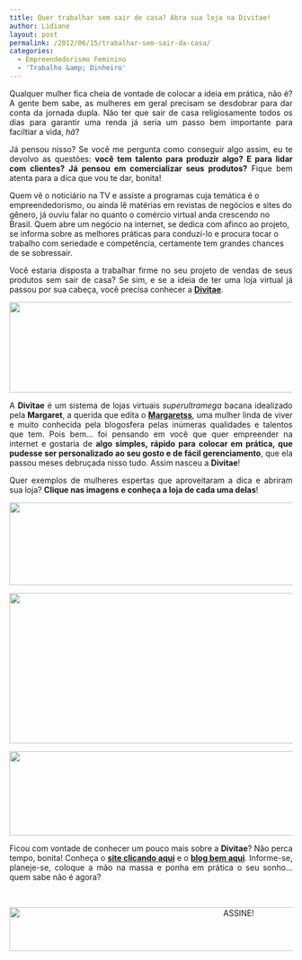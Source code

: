 ```yaml
---
title: Quer trabalhar sem sair de casa? Abra sua loja na Divitae!
author: Lidiane
layout: post
permalink: /2012/06/15/trabalhar-sem-sair-da-casa/
categories:
  - Empreendedorismo Feminino
  - 'Trabalho &amp; Dinheiro'
---
```

<p style="text-align: justify;">
  Qualquer mulher fica cheia de vontade de colocar a ideia em prática, não é? A gente bem sabe, as mulheres em geral precisam se desdobrar para dar conta da jornada dupla. Não ter que sair de casa religiosamente todos os dias para garantir uma renda já seria um passo bem importante para faciltiar a vida, <em>hã</em>?
</p>

<p style="text-align: justify;" align="justify">
  Já pensou nisso? Se você me pergunta como conseguir algo assim, eu te devolvo as questões: <strong>você tem talento para produzir algo? E para lidar com clientes? Já pensou em comercializar seus produtos?</strong> Fique bem atenta para a dica que vou te dar, bonita!
</p>

Quem vê o noticiário na TV e assiste a programas cuja temática é o empreendedorismo, ou ainda lê matérias em revistas de negócios e sites do gênero, já ouviu falar no quanto o comércio virtual anda crescendo no Brasil. Quem abre um negócio na internet, se dedica com afinco ao projeto, se informa sobre as melhores práticas para conduzí-lo e procura tocar o trabalho com seriedade e competência, certamente tem grandes chances de se sobressair.

<p align="justify">
  Você estaria disposta a trabalhar firme no seu projeto de vendas de seus produtos sem sair de casa? Se sim, e se a ideia de ter uma loja virtual já passou por sua cabeça, você precisa conhecer a <strong><a href="http://divitae.com.br/index.php" target="_blank" rel="noopener noreferrer">Divitae</a></strong>.
</p>

<p align="center">
  <a href="http://www.trololodemulher.com.br/2012/06/15/trabalhar-sem-sair-da-casa/divitae/" rel="attachment wp-att-8726"><img class="alignnone size-full wp-image-8726" title="Divitae" src="https://www.trololodemulher.com.br/2012/06/Divitae.png" alt="" width="536" height="161" /></a>
</p>

<p align="justify">
  A <strong>Divitae</strong> é um sistema de lojas virtuais <em>superultramega</em> bacana idealizado pela <strong>Margaret</strong>, a querida que edita o <strong><a href="http://www.margaretss.com.br/" target="_blank" rel="noopener noreferrer">Margaretss</a></strong>, uma mulher linda de viver e muito conhecida pela blogosfera pelas inúmeras qualidades e talentos que tem. Pois bem… foi pensando em você que quer empreender na internet e gostaria de <strong>algo simples, rápido para colocar em prática, que pudesse ser personalizado ao seu gosto e de fácil gerenciamento</strong>, que ela passou meses debruçada nisso tudo. Assim nasceu a <strong>Divitae</strong>!
</p>

<p style="text-align: justify;" align="center">
  Quer exemplos de mulheres espertas que aproveitaram a dica e abriram sua loja? <strong>Clique nas imagens e conheça a loja de cada uma delas</strong>!
</p>

<p align="center">
  <a href="http://anabenetartes.divitae.com.br/" target="_blank" rel="noopener noreferrer"><img class="alignnone size-full wp-image-8725" title="Ana Benet Artes" src="https://www.trololodemulher.com.br/2012/06/Ana-Benet-Artes.png" alt="" width="600" height="147" /></a>
</p>

<p align="center">
  <a href="http://alemdarua.divitae.com.br/" target="_blank" rel="noopener noreferrer"><img class="alignnone size-full wp-image-8724" title="Além da Rua Atelier" src="https://www.trololodemulher.com.br/2012/06/Além-da-Rua-Atelier.png" alt="" width="600" height="267" /></a>
</p>

<p align="center">
  <a href="http://gamela.divitae.com.br/" target="_blank" rel="noopener noreferrer"><img class="alignnone size-full wp-image-8730" title="Gamela Presentes" src="https://www.trololodemulher.com.br/2012/06/Gamela-Presentes.png" alt="" width="600" height="150" /></a>
</p>

<p align="justify">
  Ficou com vontade de conhecer um pouco mais sobre a <strong>Divitae</strong>? Não perca tempo, bonita! Conheça o <strong><a href="http://divitae.com.br/index.php" target="_blank" rel="noopener noreferrer">site clicando aqui</a></strong> e o <strong><a href="http://divitae.com.br/blog/" target="_blank" rel="noopener noreferrer">blog bem aqui</a></strong>. Informe-se, planeje-se, coloque a mão na massa e ponha em prática o seu sonho… quem sabe não é agora?
</p>

&nbsp;

<p align="center">
  <a href="http://feedburner.google.com/fb/a/mailverify?uri=blogBichaFemea&loc=en_US" target="_blank" rel="noopener noreferrer"><img class="alignnone size-full wp-image-10439" src="https://www.trololodemulher.com.br/2014/09/ASSINE.png" alt="ASSINE!" width="800" height="78" /></a>
</p>